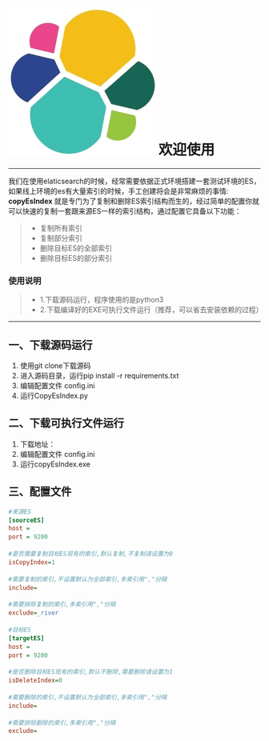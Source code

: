 # ![logo](logo.png)欢迎使用

------

我们在使用elaticsearch的时候，经常需要依据正式环境搭建一套测试环境的ES，如果线上环境的es有大量索引的时候，手工创建将会是非常麻烦的事情:
**copyEsIndex** 就是专门为了复制和删除ES索引结构而生的，经过简单的配置你就可以快速的复制一套跟来源ES一样的索引结构，通过配置它具备以下功能：

> * 复制所有索引
> * 复制部分索引
> * 删除目标ES的全部索引
> * 删除目标ES的部分索引

### 使用说明

> * 1.下载源码运行，程序使用的是python3
> * 2.下载编译好的EXE可执行文件运行（推荐，可以省去安装依赖的过程）


------

## 一、下载源码运行

1. 使用git clone下载源码
2. 进入源码目录，运行pip install -r requirements.txt
3. 编辑配置文件 config.ini
4. 运行CopyEsIndex.py

## 二、下载可执行文件运行

1. 下载地址：
2. 编辑配置文件 config.ini
3. 运行copyEsIndex.exe


## 三、配置文件

```ini
#来源ES
[sourceES]
host = 
port = 9200

#是否需要复制目标ES现有的索引,默认复制,不复制请设置为0
isCopyIndex=1

#需要复制的索引,不设置默认为全部索引,多索引用","分隔
include=

#需要排除复制的索引,多索引用","分隔
exclude=_river

#目标ES
[targetES]
host = 
port = 9200

#是否删除目标ES现有的索引,默认不删除,需要删除请设置为1
isDeleteIndex=0

#需要删除的索引,不设置默认为全部索引,多索引用","分隔
include=

#需要排除删除的索引,多索引用","分隔
exclude=
```